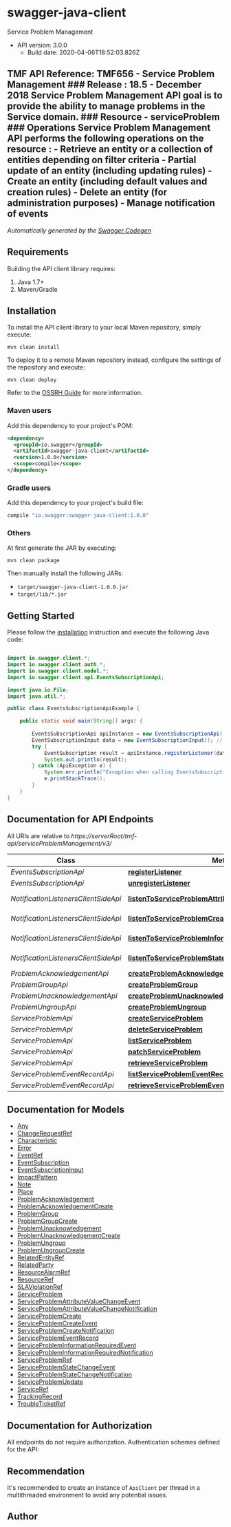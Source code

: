 # swagger-java-client

Service Problem Management
- API version: 3.0.0
  - Build date: 2020-04-06T18:52:03.826Z

## TMF API Reference: TMF656 - Service Problem Management  ### Release : 18.5 - December 2018  Service Problem Management API goal is to provide the ability to manage problems in the Service domain.   ### Resource  - serviceProblem  ### Operations Service Problem Management API performs the following operations on the resource : - Retrieve an entity or a collection of entities depending on filter criteria - Partial update of an entity (including updating rules) - Create an entity (including default values and creation rules) - Delete an entity (for administration purposes) - Manage notification of events


*Automatically generated by the [Swagger Codegen](https://github.com/swagger-api/swagger-codegen)*


## Requirements

Building the API client library requires:
1. Java 1.7+
2. Maven/Gradle

## Installation

To install the API client library to your local Maven repository, simply execute:

```shell
mvn clean install
```

To deploy it to a remote Maven repository instead, configure the settings of the repository and execute:

```shell
mvn clean deploy
```

Refer to the [OSSRH Guide](http://central.sonatype.org/pages/ossrh-guide.html) for more information.

### Maven users

Add this dependency to your project's POM:

```xml
<dependency>
  <groupId>io.swagger</groupId>
  <artifactId>swagger-java-client</artifactId>
  <version>1.0.0</version>
  <scope>compile</scope>
</dependency>
```

### Gradle users

Add this dependency to your project's build file:

```groovy
compile "io.swagger:swagger-java-client:1.0.0"
```

### Others

At first generate the JAR by executing:

```shell
mvn clean package
```

Then manually install the following JARs:

* `target/swagger-java-client-1.0.0.jar`
* `target/lib/*.jar`

## Getting Started

Please follow the [installation](#installation) instruction and execute the following Java code:

```java

import io.swagger.client.*;
import io.swagger.client.auth.*;
import io.swagger.client.model.*;
import io.swagger.client.api.EventsSubscriptionApi;

import java.io.File;
import java.util.*;

public class EventsSubscriptionApiExample {

    public static void main(String[] args) {
        
        EventsSubscriptionApi apiInstance = new EventsSubscriptionApi();
        EventSubscriptionInput data = new EventSubscriptionInput(); // EventSubscriptionInput | Data containing the callback endpoint to deliver the information
        try {
            EventSubscription result = apiInstance.registerListener(data);
            System.out.println(result);
        } catch (ApiException e) {
            System.err.println("Exception when calling EventsSubscriptionApi#registerListener");
            e.printStackTrace();
        }
    }
}

```

## Documentation for API Endpoints

All URIs are relative to *https://serverRoot/tmf-api/serviceProblemManagement/v3/*

Class | Method | HTTP request | Description
------------ | ------------- | ------------- | -------------
*EventsSubscriptionApi* | [**registerListener**](docs/EventsSubscriptionApi.md#registerListener) | **POST** /hub | Register a listener
*EventsSubscriptionApi* | [**unregisterListener**](docs/EventsSubscriptionApi.md#unregisterListener) | **DELETE** /hub/{id} | Unregister a listener
*NotificationListenersClientSideApi* | [**listenToServiceProblemAttributeValueChangeNotification**](docs/NotificationListenersClientSideApi.md#listenToServiceProblemAttributeValueChangeNotification) | **POST** /listener/serviceProblemAttributeValueChangeNotification | Client listener for entity ServiceProblemAttributeValueChangeNotification
*NotificationListenersClientSideApi* | [**listenToServiceProblemCreateNotification**](docs/NotificationListenersClientSideApi.md#listenToServiceProblemCreateNotification) | **POST** /listener/serviceProblemCreateNotification | Client listener for entity ServiceProblemCreateNotification
*NotificationListenersClientSideApi* | [**listenToServiceProblemInformationRequiredNotification**](docs/NotificationListenersClientSideApi.md#listenToServiceProblemInformationRequiredNotification) | **POST** /listener/serviceProblemInformationRequiredNotification | Client listener for entity ServiceProblemInformationRequiredNotification
*NotificationListenersClientSideApi* | [**listenToServiceProblemStateChangeNotification**](docs/NotificationListenersClientSideApi.md#listenToServiceProblemStateChangeNotification) | **POST** /listener/serviceProblemStateChangeNotification | Client listener for entity ServiceProblemStateChangeNotification
*ProblemAcknowledgementApi* | [**createProblemAcknowledgement**](docs/ProblemAcknowledgementApi.md#createProblemAcknowledgement) | **POST** /problemAcknowledgement | Creates a ProblemAcknowledgement
*ProblemGroupApi* | [**createProblemGroup**](docs/ProblemGroupApi.md#createProblemGroup) | **POST** /problemGroup | Creates a ProblemGroup
*ProblemUnacknowledgementApi* | [**createProblemUnacknowledgement**](docs/ProblemUnacknowledgementApi.md#createProblemUnacknowledgement) | **POST** /problemUnacknowledgement | Creates a ProblemUnacknowledgement
*ProblemUngroupApi* | [**createProblemUngroup**](docs/ProblemUngroupApi.md#createProblemUngroup) | **POST** /problemUngroup | Creates a ProblemUngroup
*ServiceProblemApi* | [**createServiceProblem**](docs/ServiceProblemApi.md#createServiceProblem) | **POST** /serviceProblem | Creates a ServiceProblem
*ServiceProblemApi* | [**deleteServiceProblem**](docs/ServiceProblemApi.md#deleteServiceProblem) | **DELETE** /serviceProblem/{id} | Deletes a ServiceProblem
*ServiceProblemApi* | [**listServiceProblem**](docs/ServiceProblemApi.md#listServiceProblem) | **GET** /serviceProblem | List or find ServiceProblem objects
*ServiceProblemApi* | [**patchServiceProblem**](docs/ServiceProblemApi.md#patchServiceProblem) | **PATCH** /serviceProblem/{id} | Updates partially a ServiceProblem
*ServiceProblemApi* | [**retrieveServiceProblem**](docs/ServiceProblemApi.md#retrieveServiceProblem) | **GET** /serviceProblem/{id} | Retrieves a ServiceProblem by ID
*ServiceProblemEventRecordApi* | [**listServiceProblemEventRecord**](docs/ServiceProblemEventRecordApi.md#listServiceProblemEventRecord) | **GET** /serviceProblemEventRecord | List or find ServiceProblemEventRecord objects
*ServiceProblemEventRecordApi* | [**retrieveServiceProblemEventRecord**](docs/ServiceProblemEventRecordApi.md#retrieveServiceProblemEventRecord) | **GET** /serviceProblemEventRecord/{id} | Retrieves a ServiceProblemEventRecord by ID


## Documentation for Models

 - [Any](docs/Any.md)
 - [ChangeRequestRef](docs/ChangeRequestRef.md)
 - [Characteristic](docs/Characteristic.md)
 - [Error](docs/Error.md)
 - [EventRef](docs/EventRef.md)
 - [EventSubscription](docs/EventSubscription.md)
 - [EventSubscriptionInput](docs/EventSubscriptionInput.md)
 - [ImpactPattern](docs/ImpactPattern.md)
 - [Note](docs/Note.md)
 - [Place](docs/Place.md)
 - [ProblemAcknowledgement](docs/ProblemAcknowledgement.md)
 - [ProblemAcknowledgementCreate](docs/ProblemAcknowledgementCreate.md)
 - [ProblemGroup](docs/ProblemGroup.md)
 - [ProblemGroupCreate](docs/ProblemGroupCreate.md)
 - [ProblemUnacknowledgement](docs/ProblemUnacknowledgement.md)
 - [ProblemUnacknowledgementCreate](docs/ProblemUnacknowledgementCreate.md)
 - [ProblemUngroup](docs/ProblemUngroup.md)
 - [ProblemUngroupCreate](docs/ProblemUngroupCreate.md)
 - [RelatedEntityRef](docs/RelatedEntityRef.md)
 - [RelatedParty](docs/RelatedParty.md)
 - [ResourceAlarmRef](docs/ResourceAlarmRef.md)
 - [ResourceRef](docs/ResourceRef.md)
 - [SLAViolationRef](docs/SLAViolationRef.md)
 - [ServiceProblem](docs/ServiceProblem.md)
 - [ServiceProblemAttributeValueChangeEvent](docs/ServiceProblemAttributeValueChangeEvent.md)
 - [ServiceProblemAttributeValueChangeNotification](docs/ServiceProblemAttributeValueChangeNotification.md)
 - [ServiceProblemCreate](docs/ServiceProblemCreate.md)
 - [ServiceProblemCreateEvent](docs/ServiceProblemCreateEvent.md)
 - [ServiceProblemCreateNotification](docs/ServiceProblemCreateNotification.md)
 - [ServiceProblemEventRecord](docs/ServiceProblemEventRecord.md)
 - [ServiceProblemInformationRequiredEvent](docs/ServiceProblemInformationRequiredEvent.md)
 - [ServiceProblemInformationRequiredNotification](docs/ServiceProblemInformationRequiredNotification.md)
 - [ServiceProblemRef](docs/ServiceProblemRef.md)
 - [ServiceProblemStateChangeEvent](docs/ServiceProblemStateChangeEvent.md)
 - [ServiceProblemStateChangeNotification](docs/ServiceProblemStateChangeNotification.md)
 - [ServiceProblemUpdate](docs/ServiceProblemUpdate.md)
 - [ServiceRef](docs/ServiceRef.md)
 - [TrackingRecord](docs/TrackingRecord.md)
 - [TroubleTicketRef](docs/TroubleTicketRef.md)


## Documentation for Authorization

All endpoints do not require authorization.
Authentication schemes defined for the API:

## Recommendation

It's recommended to create an instance of `ApiClient` per thread in a multithreaded environment to avoid any potential issues.

## Author



